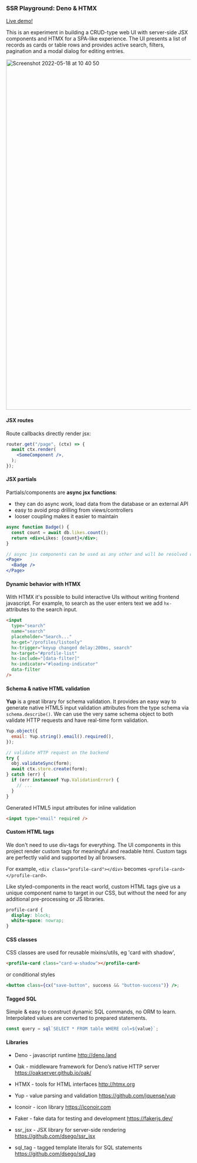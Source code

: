 ### SSR Playground: Deno & HTMX

[Live demo!](https://ssr-playground.deno.dev)

This is an experiment in building a CRUD-type web UI with server-side JSX
components and HTMX for a SPA-like experience. The UI presents a list of records
as cards or table rows and provides active search, filters, pagination and a
modal dialog for editing entries.

<img width="952" alt="Screenshot 2022-05-18 at 10 40 50" src="https://user-images.githubusercontent.com/578557/168996742-39096c2b-239c-4052-aa39-c86505457caa.png">

#### JSX routes

Route callbacks directly render jsx:

```jsx
router.get("/page", (ctx) => {
  await ctx.render(
    <SomeComponent />,
  );
});
```

#### JSX partials

Partials/components are **async jsx functions**:

- they can do async work, load data from the database or an external API
- easy to avoid prop drilling from views/controllers
- looser coupling makes it easier to maintain

```jsx
async function Badge() {
  const count = await db.likes.count();
  return <div>Likes: {count}</div>;
}

// async jsx components can be used as any other and will be resolved concurrently
<Page>
  <Badge />
</Page>
```

#### Dynamic behavior with HTMX

With HTMX it's possible to build interactive UIs without writing frontend
javascript. For example, to search as the user enters text we add `hx-`
attributes to the search input.

```html
<input
  type="search"
  name="search"
  placeholder="Search..."
  hx-get="/profiles/listonly"
  hx-trigger="keyup changed delay:200ms, search"
  hx-target="#profile-list"
  hx-include="[data-filter]"
  hx-indicator="#loading-indicator"
  data-filter
/>
```

#### Schema & native HTML validation

**Yup** is a great library for schema validation. It provides an easy way to
generate native HTML5 input validation attributes from the type schema via
`schema.describe()`. We can use the very same schema object to both validate
HTTP requests and have real-time form validation.

```js
Yup.object({
  email: Yup.string().email().required(),
});

// validate HTTP request on the backend
try {
  obj.validateSync(form);
  await ctx.store.create(form);
} catch (err) {
  if (err instanceof Yup.ValidationError) {
    // ...
  }
}
```

Generated HTML5 input attributes for inline validation

```html
<input type="email" required />
```

#### Custom HTML tags

We don't need to use div-tags for everything. The UI components in this project
render custom tags for meaningful and readable html. Custom tags are perfectly
valid and supported by all browsers.

For example, `<div class="profile-card"></div>` becomes
`<profile-card></profile-card>`.

Like styled-components in the react world, custom HTML tags give us a unique
component name to target in our CSS, but without the need for any additional
pre-processing or JS libraries.

```css
profile-card {
  display: block;
  white-space: nowrap;
}
```

#### CSS classes

CSS classes are used for reusable mixins/utils, eg 'card with shadow',

```html
<profile-card class="card-w-shadow"></profile-card>
```

or conditional styles

```jsx
<button class={cx("save-button", success && "button-success")} />;
```

#### Tagged SQL

Simple & easy to construct dynamic SQL commands, no ORM to learn. Interpolated
values are converted to prepared statements.

```js
const query = sql`SELECT * FROM table WHERE col=${value}`;
```

#### Libraries

- Deno - javascript runtime http://deno.land

- Oak - middleware framework for Deno’s native HTTP server
  https://oakserver.github.io/oak/

- HTMX - tools for HTML interfaces http://htmx.org

- Yup - value parsing and validation https://github.com/jquense/yup

- Iconoir - icon library https://iconoir.com

- Faker - fake data for testing and development https://fakerjs.dev/

- ssr_jsx - JSX library for server-side rendering
  https://github.com/dsego/ssr_jsx

- sql_tag - tagged template literals for SQL statements
  https://github.com/dsego/sql_tag

